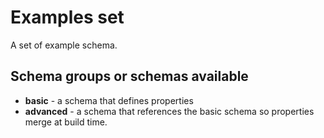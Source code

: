 # Examples set

A set of example schema.

## Schema groups or schemas available

* **basic** - a schema that defines properties
* **advanced** - a schema that references the basic schema
  so properties merge at build time.
